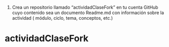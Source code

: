 1. Crea un repositorio llamado “actividadClaseFork” en tu cuenta GitHub cuyo contenido sea un documento Readme.md con información sobre la actividad ( módulo, ciclo, tema, conceptos, etc.)
# actividadClaseFork
